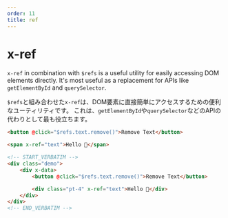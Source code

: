 ```yaml
---
order: 11
title: ref
---
```


# x-ref

`x-ref` in combination with `$refs` is a useful utility for easily accessing DOM elements directly. It's most useful as a replacement for APIs like `getElementById` and `querySelector`.

`$refs`と組み合わせた`x-ref`は、DOM要素に直接簡単にアクセスするための便利なユーティリティです。 これは、`getElementById`や`querySelector`などのAPIの代わりとして最も役立ちます。

```html
<button @click="$refs.text.remove()">Remove Text</button>

<span x-ref="text">Hello 👋</span>
```

```html
<!-- START_VERBATIM -->
<div class="demo">
    <div x-data>
        <button @click="$refs.text.remove()">Remove Text</button>

        <div class="pt-4" x-ref="text">Hello 👋</div>
    </div>
</div>
<!-- END_VERBATIM -->
```
